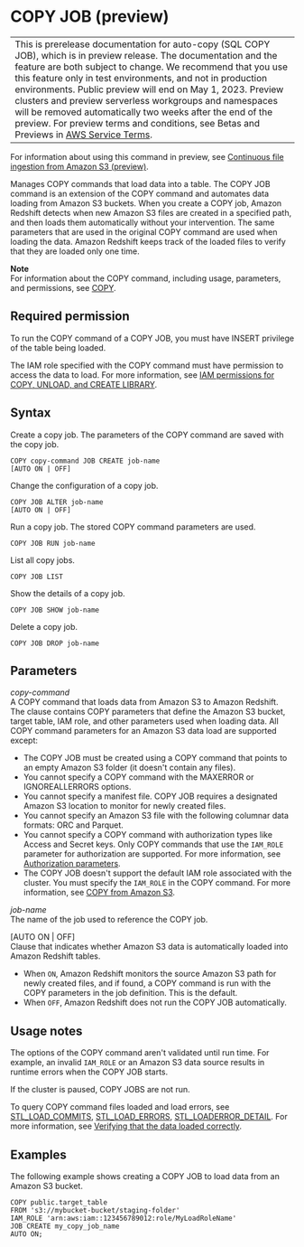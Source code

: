 # COPY JOB \(preview\)<a name="r_COPY-JOB"></a>


|  | 
| --- |
| This is prerelease documentation for auto\-copy \(SQL COPY JOB\), which is in preview release\. The documentation and the feature are both subject to change\. We recommend that you use this feature only in test environments, and not in production environments\. Public preview will end on May 1, 2023\. Preview clusters and preview serverless workgroups and namespaces will be removed automatically two weeks after the end of the preview\. For preview terms and conditions, see Betas and Previews in [AWS Service Terms](https://aws.amazon.com/service-terms/)\.   | 

For information about using this command in preview, see [Continuous file ingestion from Amazon S3 \(preview\)](loading-data-copy-job.md)\.

Manages COPY commands that load data into a table\. The COPY JOB command is an extension of the COPY command and automates data loading from Amazon S3 buckets\. When you create a COPY job, Amazon Redshift detects when new Amazon S3 files are created in a specified path, and then loads them automatically without your intervention\. The same parameters that are used in the original COPY command are used when loading the data\. Amazon Redshift keeps track of the loaded files to verify that they are loaded only one time\.

**Note**  
For information about the COPY command, including usage, parameters, and permissions, see [COPY](r_COPY.md)\.

## Required permission<a name="r_COPY-JOB-privileges"></a>

To run the COPY command of a COPY JOB, you must have INSERT privilege of the table being loaded\.

The IAM role specified with the COPY command must have permission to access the data to load\. For more information, see [IAM permissions for COPY, UNLOAD, and CREATE LIBRARY](copy-usage_notes-access-permissions.md#copy-usage_notes-iam-permissions)\.

## Syntax<a name="r_COPY-JOB-syntax"></a>

Create a copy job\. The parameters of the COPY command are saved with the copy job\.

```
COPY copy-command JOB CREATE job-name
[AUTO ON | OFF]
```

Change the configuration of a copy job\.

```
COPY JOB ALTER job-name
[AUTO ON | OFF]
```

Run a copy job\. The stored COPY command parameters are used\.

```
COPY JOB RUN job-name
```

List all copy jobs\.

```
COPY JOB LIST
```

Show the details of a copy job\.

```
COPY JOB SHOW job-name
```

Delete a copy job\.

```
COPY JOB DROP job-name
```

## Parameters<a name="r_COPY-JOB-parameters"></a>

*copy\-command*  
A COPY command that loads data from Amazon S3 to Amazon Redshift\. The clause contains COPY parameters that define the Amazon S3 bucket, target table, IAM role, and other parameters used when loading data\. All COPY command parameters for an Amazon S3 data load are supported except:  
+ The COPY JOB must be created using a COPY command that points to an empty Amazon S3 folder \(it doesn't contain any files\)\.
+ You cannot specify a COPY command with the MAXERROR or IGNOREALLERRORS options\.
+ You cannot specify a manifest file\. COPY JOB requires a designated Amazon S3 location to monitor for newly created files\.
+ You cannot specify an Amazon S3 file with the following columnar data formats: ORC and Parquet\.
+ You cannot specify a COPY command with authorization types like Access and Secret keys\. Only COPY commands that use the `IAM_ROLE` parameter for authorization are supported\. For more information, see [Authorization parameters](copy-parameters-authorization.md)\.
+ The COPY JOB doesn't support the default IAM role associated with the cluster\. You must specify the `IAM_ROLE` in the COPY command\. 
For more information, see [COPY from Amazon S3](copy-parameters-data-source-s3.md)\.

*job\-name*  
The name of the job used to reference the COPY job\.

 \[AUTO ON \| OFF\]   
Clause that indicates whether Amazon S3 data is automatically loaded into Amazon Redshift tables\.  
+ When `ON`, Amazon Redshift monitors the source Amazon S3 path for newly created files, and if found, a COPY command is run with the COPY parameters in the job definition\. This is the default\.
+ When `OFF`, Amazon Redshift does not run the COPY JOB automatically\.

## Usage notes<a name="r_COPY-JOB-usage-notes"></a>

The options of the COPY command aren't validated until run time\. For example, an invalid `IAM_ROLE` or an Amazon S3 data source results in runtime errors when the COPY JOB starts\.

If the cluster is paused, COPY JOBS are not run\.

To query COPY command files loaded and load errors, see [STL\_LOAD\_COMMITS](r_STL_LOAD_COMMITS.md), [STL\_LOAD\_ERRORS](r_STL_LOAD_ERRORS.md), [STL\_LOADERROR\_DETAIL](r_STL_LOADERROR_DETAIL.md)\. For more information, see [Verifying that the data loaded correctly](verifying-that-data-loaded-correctly.md)\.

## Examples<a name="r_COPY-JOB-examples"></a>

The following example shows creating a COPY JOB to load data from an Amazon S3 bucket\.  

```
COPY public.target_table
FROM 's3://mybucket-bucket/staging-folder'
IAM_ROLE 'arn:aws:iam::123456789012:role/MyLoadRoleName' 
JOB CREATE my_copy_job_name
AUTO ON;
```